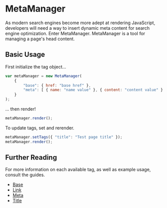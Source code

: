 # MetaManager
As modern search engines become more adept at rendering JavaScript, developers will 
need a way to insert dynamic meta content for search engine optimization. Enter 
MetaManager. MetaManager is a tool for managing a page's head content.

## Basic Usage
First initialize the tag object...
```javascript
var metaManager = new MetaManager(
    {
        "base": { href: "base href" },
        "meta": [ { name: "name value" }, { content: "content value" } ]
    }
);
```
... then render!
```javascript
metaManager.render();
```

To update tags, set and rerender.
```javascript
metaManager.setTags({ "title": "Test page title" });
metaManager.render();
```

## Further Reading
For more information on each available tag, as well as example usage, consult the
guides.

* [Base](https://github.com/dkrichards86/metamanager/tree/master/docs/Base.md)
* [Link](https://github.com/dkrichards86/metamanager/tree/master/docs/Link.md)
* [Meta](https://github.com/dkrichards86/metamanager/tree/master/docs/Meta.md)
* [Title](https://github.com/dkrichards86/metamanager/tree/master/docs/Title.md)